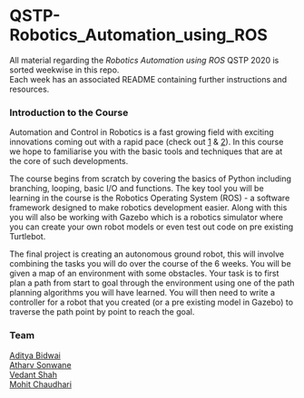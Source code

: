 # QSTP-Robotics_Automation_using_ROS

All material regarding the *Robotics Automation using ROS* QSTP 2020 is sorted weekwise in this repo.  
Each week has an associated README containing further instructions and resources.  

### Introduction to the Course
 

Automation and Control in Robotics is a fast growing field with exciting innovations
coming out with a rapid pace (check out [1](https://www.youtube.com/watch?v=bmNaLtC6vkU) & [2](https://www.youtube.com/watch?v=_sBBaNYex3E)). In this course we hope to familiarise
you with the basic tools and techniques that are at the core of such developments.

The course begins from scratch by covering the basics of Python including branching,
looping, basic I/O and functions. The key tool you will be learning in the course is the
Robotics Operating System (ROS) - a software framework designed to make robotics
development easier. Along with this you will also be working with Gazebo which is a
robotics simulator where you can create your own robot models or even test out code
on pre existing Turtlebot.

The final project is creating an autonomous ground robot, this will involve combining
the tasks you will do over the course of the 6 weeks. You will be given a map of an
environment with some obstacles. Your task is to first plan a path from start to goal
through the environment using one of the path planning algorithms you will have
learned. You will then need to write a controller for a robot that you created (or a pre
existing model in Gazebo) to traverse the path point by point to reach the goal.


### Team
 
[Aditya Bidwai](https://github.com/adbidwai)  
[Atharv Sonwane](https://github.com/threewisemonkeys-as)  
[Vedant Shah](https://github.com/veds12)  
[Mohit Chaudhari]()  
